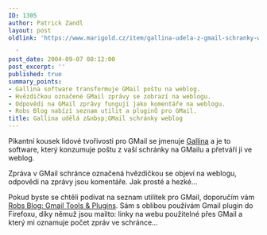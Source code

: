 ```yaml
---
ID: 1305
author: Patrick Zandl
layout: post
oldlink: 'https://www.marigold.cz/item/gallina-udela-z-gmail-schranky-weblog

  '
post_date: 2004-09-07 08:12:00
post_excerpt: ''
published: true
summary_points:
- Gallina software transformuje GMail poštu na weblog.
- Hvězdičkou označené GMail zprávy se zobrazí na weblogu.
- Odpovědi na GMail zprávy fungují jako komentáře na weblogu.
- Robs Blog nabízí seznam utilit a pluginů pro GMail.
title: Gallina udělá z&nbsp;GMail schránky weblog
---
```


<p>
Pikantní kousek lidové tvořivosti pro GMail se jmenuje <a href="http://ion.gluch.org.mx/files/Hacks/gallina/">Gallina</a> a je to software, který konzumuje poštu z vaší schránky na GMailu a přetváří ji ve weblog. </p>

<p>
Zpráva v GMail schránce označená hvězdičkou se objeví na weblogu, odpovědi na zprávy jsou komentáře.  Jak prosté a hezké&#8230; </p>

<p>
Pokud byste se chtěli podívat na seznam utilitek pro GMail, doporučím vám <a href="http://www.igniq.com/robs_blog/2004/06/gmail-tools-plugins.html">Robs Blog: Gmail Tools &amp; Plugins</a>. Sám s oblibou používám Gmail plugin do Firefoxu, díky němuž jsou mailto: linky na webu použitelné přes GMail a který mi oznamuje počet zpráv ve schránce&#8230;</p>